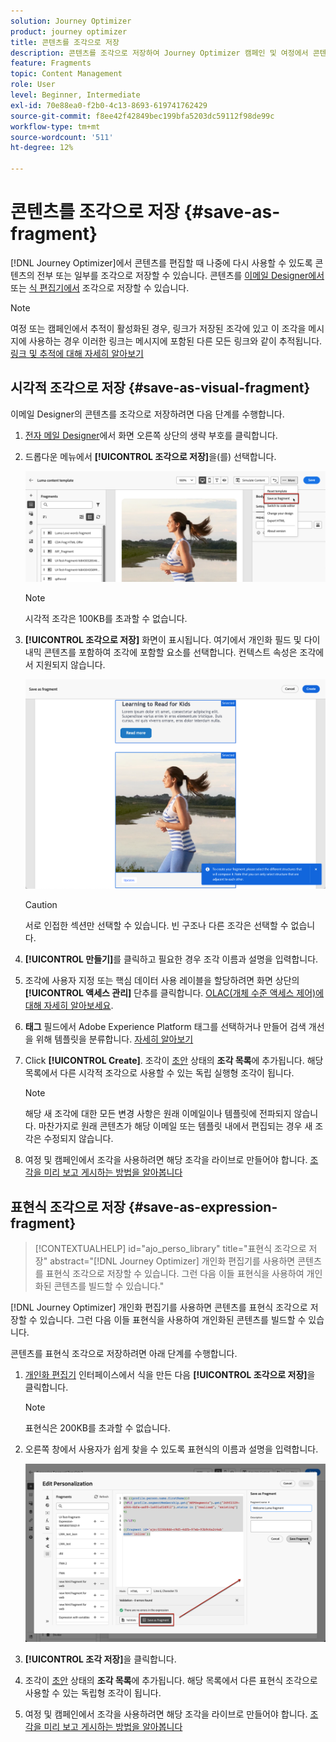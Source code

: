 ```yaml
---
solution: Journey Optimizer
product: journey optimizer
title: 콘텐츠를 조각으로 저장
description: 콘텐츠를 조각으로 저장하여 Journey Optimizer 캠페인 및 여정에서 콘텐츠를 재사용하는 방법에 대해 알아봅니다
feature: Fragments
topic: Content Management
role: User
level: Beginner, Intermediate
exl-id: 70e88ea0-f2b0-4c13-8693-619741762429
source-git-commit: f8ee42f42849bec199bfa5203dc59112f98de99c
workflow-type: tm+mt
source-wordcount: '511'
ht-degree: 12%

---
```


# 콘텐츠를 조각으로 저장 {#save-as-fragment}

[!DNL Journey Optimizer]에서 콘텐츠를 편집할 때 나중에 다시 사용할 수 있도록 콘텐츠의 전부 또는 일부를 조각으로 저장할 수 있습니다. 콘텐츠를 [이메일 Designer에서](#save-as-visual-fragment) 또는 [식 편집기에서](#save-as-expression-fragment) 조각으로 저장할 수 있습니다.

>[!NOTE]
>
>여정 또는 캠페인에서 추적이 활성화된 경우, 링크가 저장된 조각에 있고 이 조각을 메시지에 사용하는 경우 이러한 링크는 메시지에 포함된 다른 모든 링크와 같이 추적됩니다. [링크 및 추적에 대해 자세히 알아보기](../email/message-tracking.md)

## 시각적 조각으로 저장 {#save-as-visual-fragment}

이메일 Designer의 콘텐츠를 조각으로 저장하려면 다음 단계를 수행합니다.

1. [전자 메일 Designer](../email/get-started-email-design.md)에서 화면 오른쪽 상단의 생략 부호를 클릭합니다.

1. 드롭다운 메뉴에서 **[!UICONTROL 조각으로 저장]**&#x200B;을(를) 선택합니다.

   ![](assets/fragment-save-as.png)

   >[!NOTE]
   >
   >시각적 조각은 100KB를 초과할 수 없습니다.

1. **[!UICONTROL 조각으로 저장]** 화면이 표시됩니다. 여기에서 개인화 필드 및 다이내믹 콘텐츠를 포함하여 조각에 포함할 요소를 선택합니다. 컨텍스트 속성은 조각에서 지원되지 않습니다.

   ![](assets/fragment-save-as-screen.png)

   >[!CAUTION]
   >
   >서로 인접한 섹션만 선택할 수 있습니다. 빈 구조나 다른 조각은 선택할 수 없습니다.

1. **[!UICONTROL 만들기]**&#x200B;를 클릭하고 필요한 경우 조각 이름과 설명을 입력합니다.

1. 조각에 사용자 지정 또는 핵심 데이터 사용 레이블을 할당하려면 화면 상단의 **[!UICONTROL 액세스 관리]** 단추를 클릭합니다. [OLAC(개체 수준 액세스 제어)에 대해 자세히 알아보세요](../administration/object-based-access.md).

1. **태그** 필드에서 Adobe Experience Platform 태그를 선택하거나 만들어 검색 개선을 위해 템플릿을 분류합니다. [자세히 알아보기](../start/search-filter-categorize.md#tags)

1. Click **[!UICONTROL Create]**. 조각이 [초안](#access-manage-fragments) 상태의 **조각 목록**&#x200B;에 추가됩니다. 해당 목록에서 다른 시각적 조각으로 사용할 수 있는 독립 실행형 조각이 됩니다.

   >[!NOTE]
   >
   >해당 새 조각에 대한 모든 변경 사항은 원래 이메일이나 템플릿에 전파되지 않습니다. 마찬가지로 원래 콘텐츠가 해당 이메일 또는 템플릿 내에서 편집되는 경우 새 조각은 수정되지 않습니다.

1. 여정 및 캠페인에서 조각을 사용하려면 해당 조각을 라이브로 만들어야 합니다. [조각을 미리 보고 게시하는 방법을 알아봅니다](../content-management/create-fragments.md#publish)

## 표현식 조각으로 저장 {#save-as-expression-fragment}

>[!CONTEXTUALHELP]
>id="ajo_perso_library"
>title="표현식 조각으로 저장"
>abstract="[!DNL Journey Optimizer] 개인화 편집기를 사용하면 콘텐츠를 표현식 조각으로 저장할 수 있습니다. 그런 다음 이들 표현식을 사용하여 개인화된 콘텐츠를 빌드할 수 있습니다."

[!DNL Journey Optimizer] 개인화 편집기를 사용하면 콘텐츠를 표현식 조각으로 저장할 수 있습니다. 그런 다음 이들 표현식을 사용하여 개인화된 콘텐츠를 빌드할 수 있습니다.

콘텐츠를 표현식 조각으로 저장하려면 아래 단계를 수행합니다.

1. [개인화 편집기](../personalization/personalization-build-expressions.md) 인터페이스에서 식을 만든 다음 **[!UICONTROL 조각으로 저장]**&#x200B;을 클릭합니다.

   >[!NOTE]
   >
   >표현식은 200KB를 초과할 수 없습니다.

1. 오른쪽 창에서 사용자가 쉽게 찾을 수 있도록 표현식의 이름과 설명을 입력합니다.

   ![](assets/expression-fragment-save-as.png)

1. **[!UICONTROL 조각 저장]**&#x200B;을 클릭합니다.

   <!--An expression fragment cannot be nested inside another fragment.-->

1. 조각이 [초안](#access-manage-fragments) 상태의 **조각 목록**&#x200B;에 추가됩니다. 해당 목록에서 다른 표현식 조각으로 사용할 수 있는 독립형 조각이 됩니다.

1. 여정 및 캠페인에서 조각을 사용하려면 해당 조각을 라이브로 만들어야 합니다. [조각을 미리 보고 게시하는 방법을 알아봅니다](../content-management/create-fragments.md#publish)

